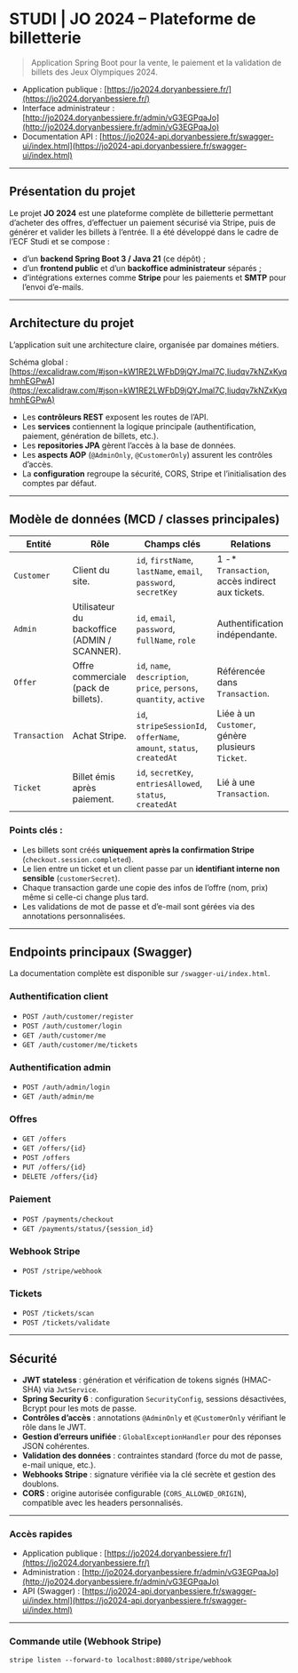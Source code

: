 # STUDI | JO 2024 – Plateforme de billetterie

> Application Spring Boot pour la vente, le paiement et la validation de billets des Jeux Olympiques 2024.

* Application publique : [https://jo2024.doryanbessiere.fr/](https://jo2024.doryanbessiere.fr/)
* Interface administrateur : [http://jo2024.doryanbessiere.fr/admin/vG3EGPqaJo](http://jo2024.doryanbessiere.fr/admin/vG3EGPqaJo)
* Documentation API : [https://jo2024-api.doryanbessiere.fr/swagger-ui/index.html](https://jo2024-api.doryanbessiere.fr/swagger-ui/index.html)

---

## Présentation du projet

Le projet **JO 2024** est une plateforme complète de billetterie permettant d’acheter des offres, d’effectuer un paiement sécurisé via Stripe, puis de générer et valider les billets à l’entrée.
Il a été développé dans le cadre de l’ECF Studi et se compose :

* d’un **backend Spring Boot 3 / Java 21** (ce dépôt) ;
* d’un **frontend public** et d’un **backoffice administrateur** séparés ;
* d’intégrations externes comme **Stripe** pour les paiements et **SMTP** pour l’envoi d’e-mails.

---

## Architecture du projet

L’application suit une architecture claire, organisée par domaines métiers.

Schéma global :
[https://excalidraw.com/#json=kW1RE2LWFbD9jQYJmal7C,Iiudqv7kNZxKyqhmhEGPwA](https://excalidraw.com/#json=kW1RE2LWFbD9jQYJmal7C,Iiudqv7kNZxKyqhmhEGPwA)

* Les **contrôleurs REST** exposent les routes de l’API.
* Les **services** contiennent la logique principale (authentification, paiement, génération de billets, etc.).
* Les **repositories JPA** gèrent l’accès à la base de données.
* Les **aspects AOP** (`@AdminOnly`, `@CustomerOnly`) assurent les contrôles d’accès.
* La **configuration** regroupe la sécurité, CORS, Stripe et l’initialisation des comptes par défaut.

---

## Modèle de données (MCD / classes principales)

| Entité        | Rôle                                         | Champs clés                                                           | Relations                                        |
| ------------- | -------------------------------------------- | --------------------------------------------------------------------- | ------------------------------------------------ |
| `Customer`    | Client du site.                              | `id`, `firstName`, `lastName`, `email`, `password`, `secretKey`       | 1 -* `Transaction`, accès indirect aux tickets.  |
| `Admin`       | Utilisateur du backoffice (ADMIN / SCANNER). | `id`, `email`, `password`, `fullName`, `role`                         | Authentification indépendante.                   |
| `Offer`       | Offre commerciale (pack de billets).         | `id`, `name`, `description`, `price`, `persons`, `quantity`, `active` | Référencée dans `Transaction`.                   |
| `Transaction` | Achat Stripe.                                | `id`, `stripeSessionId`, `offerName`, `amount`, `status`, `createdAt` | Liée à un `Customer`, génère plusieurs `Ticket`. |
| `Ticket`      | Billet émis après paiement.                  | `id`, `secretKey`, `entriesAllowed`, `status`, `createdAt`            | Lié à une `Transaction`.                         |

### Points clés :

* Les billets sont créés **uniquement après la confirmation Stripe** (`checkout.session.completed`).
* Le lien entre un ticket et un client passe par un **identifiant interne non sensible** (`customerSecret`).
* Chaque transaction garde une copie des infos de l’offre (nom, prix) même si celle-ci change plus tard.
* Les validations de mot de passe et d’e-mail sont gérées via des annotations personnalisées.

---

## Endpoints principaux (Swagger)

La documentation complète est disponible sur `/swagger-ui/index.html`.

### Authentification client

* `POST /auth/customer/register`
* `POST /auth/customer/login`
* `GET /auth/customer/me`
* `GET /auth/customer/me/tickets`

### Authentification admin

* `POST /auth/admin/login`
* `GET /auth/admin/me`

### Offres

* `GET /offers`
* `GET /offers/{id}`
* `POST /offers`
* `PUT /offers/{id}`
* `DELETE /offers/{id}`

### Paiement

* `POST /payments/checkout`
* `GET /payments/status/{session_id}`

### Webhook Stripe

* `POST /stripe/webhook`

### Tickets

* `POST /tickets/scan`
* `POST /tickets/validate`

---

## Sécurité

* **JWT stateless** : génération et vérification de tokens signés (HMAC-SHA) via `JwtService`.
* **Spring Security 6** : configuration `SecurityConfig`, sessions désactivées, Bcrypt pour les mots de passe.
* **Contrôles d’accès** : annotations `@AdminOnly` et `@CustomerOnly` vérifiant le rôle dans le JWT.
* **Gestion d’erreurs unifiée** : `GlobalExceptionHandler` pour des réponses JSON cohérentes.
* **Validation des données** : contraintes standard (force du mot de passe, e-mail unique, etc.).
* **Webhooks Stripe** : signature vérifiée via la clé secrète et gestion des doublons.
* **CORS** : origine autorisée configurable (`CORS_ALLOWED_ORIGIN`), compatible avec les headers personnalisés.

---

### Accès rapides

* Application publique : [https://jo2024.doryanbessiere.fr/](https://jo2024.doryanbessiere.fr/)
* Administration : [http://jo2024.doryanbessiere.fr/admin/vG3EGPqaJo](http://jo2024.doryanbessiere.fr/admin/vG3EGPqaJo)
* API (Swagger) : [https://jo2024-api.doryanbessiere.fr/swagger-ui/index.html](https://jo2024-api.doryanbessiere.fr/swagger-ui/index.html)

---

### Commande utile (Webhook Stripe)

```
stripe listen --forward-to localhost:8080/stripe/webhook
```